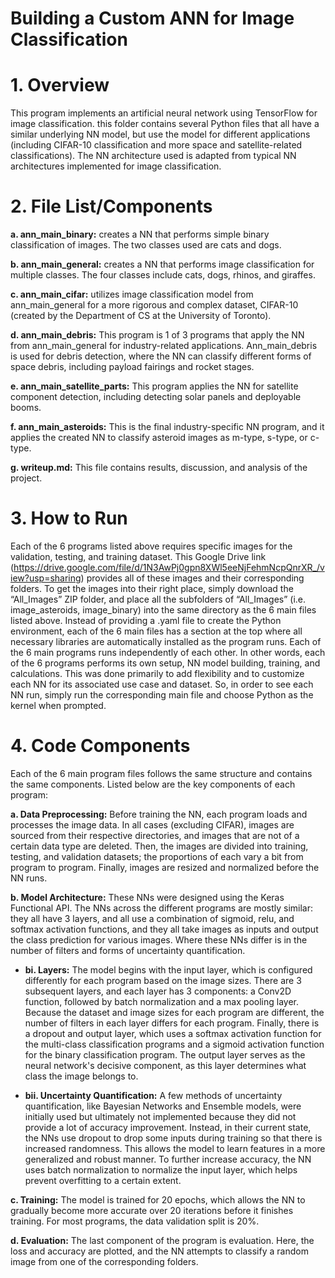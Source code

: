 # Building a Custom ANN for Image Classification

# **1. Overview** 

This program implements an artificial neural network using TensorFlow for image classification. this
folder contains several Python files that all have a similar underlying NN model, but use the model for
different applications (including CIFAR-10 classification and more space and satellite-related
classifications). The NN architecture used is adapted from typical NN architectures implemented for
image classification.


# **2. File List/Components**
   
**a. ann_main_binary:** creates a NN that performs simple binary classification of images. The two classes
used are cats and dogs.

**b. ann_main_general:** creates a NN that performs image classification for multiple classes. The four
classes include cats, dogs, rhinos, and giraffes.

**c. ann_main_cifar:** utilizes image classification model from ann_main_general for a more rigorous and
complex dataset, CIFAR-10 (created by the Department of CS at the University of Toronto).

**d. ann_main_debris:** This program is 1 of 3 programs that apply the NN from ann_main_general for
industry-related applications. Ann_main_debris is used for debris detection, where the NN can classify
different forms of space debris, including payload fairings and rocket stages.

**e. ann_main_satellite_parts:** This program applies the NN for satellite component detection, including
detecting solar panels and deployable booms.

**f. ann_main_asteroids:** This is the final industry-specific NN program, and it applies the created NN to
classify asteroid images as m-type, s-type, or c-type.

**g. writeup.md:** This file contains results, discussion, and analysis of the project. 

# **3. How to Run**
Each of the 6 programs listed above requires specific images for the validation, testing, and training
dataset. This Google Drive link
(https://drive.google.com/file/d/1N3AwPj0gpn8XWl5eeNjFehmNcpQnrXR_/view?usp=sharing) provides
all of these images and their corresponding folders. To get the images into their right place, simply
download the “All_Images” ZIP folder, and place all the subfolders of “All_Images” (i.e. image_asteroids,
image_binary) into the same directory as the 6 main files listed above.
Instead of providing a .yaml file to create the Python environment, each of the 6 main files has a section
at the top where all necessary libraries are automatically installed as the program runs.
Each of the 6 main programs runs independently of each other. In other words, each of the 6 programs
performs its own setup, NN model building, training, and calculations. This was done primarily to add
flexibility and to customize each NN for its associated use case and dataset. So, in order to see each NN
run, simply run the corresponding main file and choose Python as the kernel when prompted.

# **4. Code Components**
Each of the 6 main program files follows the same structure and contains the same components. Listed
below are the key components of each program:

**a. Data Preprocessing:** Before training the NN, each program loads and processes the image data. In all
cases (excluding CIFAR), images are sourced from their respective directories, and images that are not of
a certain data type are deleted. Then, the images are divided into training, testing, and validation
datasets; the proportions of each vary a bit from program to program. Finally, images are resized and
normalized before the NN runs.

**b. Model Architecture:** These NNs were designed using the Keras Functional API. The NNs across the
different programs are mostly similar: they all have 3 layers, and all use a combination of sigmoid, relu, and
softmax activation functions, and they all take images as inputs and output the class prediction for
various images. Where these NNs differ is in the number of filters and forms of uncertainty
quantification.

  - **bi. Layers:** The model begins with the input layer, which is configured differently for each program
based on the image sizes. There are 3 subsequent layers, and each layer has 3 components: a Conv2D
function, followed by batch normalization and a max pooling layer. Because the dataset and image sizes
for each program are different, the number of filters in each layer differs for each program. Finally, there
is a dropout and output layer, which uses a softmax activation function for the multi-class classification
programs and a sigmoid activation function for the binary classification program. The output layer
serves as the neural network&#39;s decisive component, as this layer determines what class the image
belongs to.

  - **bii. Uncertainty Quantification:** A few methods of uncertainty quantification, like Bayesian
Networks and Ensemble models, were initially used but ultimately not implemented because they
did not provide a lot of accuracy improvement. Instead, in their current state, the NNs use dropout to
drop some inputs during training so that there is increased randomness. This allows the model to learn
features in a more generalized and robust manner. To further increase accuracy, the NN uses batch
normalization to normalize the input layer, which helps prevent overfitting to a certain extent.

**c. Training:** The model is trained for 20 epochs, which allows the NN to gradually become more accurate
over 20 iterations before it finishes training. For most programs, the data validation split is 20%.

**d. Evaluation:** The last component of the program is evaluation. Here, the loss and accuracy are plotted,
and the NN attempts to classify a random image from one of the corresponding folders.
